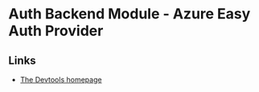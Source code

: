 # Auth Backend Module - Azure Easy Auth Provider

## Links

- [The Devtools homepage](https://devtools.khulnasoft.com)
